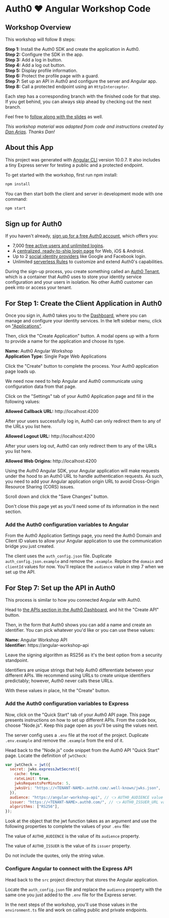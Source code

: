 # Auth0 ♥️ Angular Workshop Code

## Workshop Overview
This workshop will follow 8 steps:

**Step 1:** Install the Auth0 SDK and create the application in Auth0.  
**Step 2:** Configure the SDK in the app.    
**Step 3:** Add a log in button.  
**Step 4:** Add a log out button.  
**Step 5:** Display profile information.  
**Step 6:** Protect the profile page with a guard.  
**Step 7:** Set up an API in Auth0 and configure the server and Angular app.  
**Step 8:** Call a protected endpoint using an `HttpInterceptor`.

Each step has a corresponding branch with the finished code for that step. If you get behind, you can always skip ahead by checking out the next branch. 

Feel free to [follow along with the slides](http://a0.to/angular-workshop-slides) as well.

*This workshop material was adapted from code and instructions created by [Dan Arias](https://auth0.com/blog/authors/dan-arias/). Thanks Dan!*

## About this App
This project was generated with [Angular CLI](https://github.com/angular/angular-cli) version 10.0.7. It also includes a tiny Express server for testing a public and a protected endpoint.

To get started with the workshop, first run npm install:

```bash
npm install
```

You can then start both the client and server in development mode with one command:

```bash
npm start
```

## Sign up for Auth0
 If you haven't already, [sign up for a free Auth0 account](https://auth0.com/signup), which offers you:

* 7,000 [free active users and unlimited logins](https://auth0.com/pricing/).
* A [centralized, ready-to-ship login page](https://auth0.com/universal-login) for Web, iOS & Android.
* Up to 2 [social identity providers](https://auth0.com/docs/connections/identity-providers-social) like Google and Facebook login.
* Unlimited [serverless Rules](https://auth0.com/docs/rules/current) to customize and extend Auth0's capabilities.

During the sign-up process, you create something called an [Auth0 Tenant](https://auth0.com/docs/getting-started/the-basics#account-and-tenants), which is a container that Auth0 uses to store your identity service configuration and your users in isolation. No other Auth0 customer can peek into or access your tenant.

## For Step 1: Create the Client Application in Auth0
Once you sign in, Auth0 takes you to the [Dashboard](https://manage.auth0.com/), where you can manage and configure your identity services. In the left sidebar menu, click on ["Applications"](https://manage.auth0.com/#/applications).

Then, click the "Create Application" button. A modal opens up with a form to provide a name for the application and choose its type.

**Name:** Auth0 Angular Workshop  
**Application Type:** Single Page Web Applications

Click the "Create" button to complete the process. Your Auth0 application page loads up.

We need now need to help Angular and Auth0 communicate using configuration data from that page.

Click on the "Settings" tab of your Auth0 Application page and fill in the following values:

**Allowed Callback URL:** http://localhost:4200

After your users successfully log in, Auth0 can only redirect them to any of the URLs you list here.

**Allowed Logout URL:** http://localhost:4200

After your users log out, Auth0 can only redirect them to any of the URLs you list here.

**Allowed Web Origins:** http://localhost:4200

Using the Auth0 Angular SDK, your Angular application will make requests under the hood to an Auth0 URL to handle authentication requests. As such, you need to add your Angular application origin URL to avoid Cross-Origin Resource Sharing (CORS) issues.

Scroll down and click the "Save Changes" button.

Don't close this page yet as you'll need some of its information in the next section.

### Add the Auth0 configuration variables to Angular
From the Auth0 Application Settings page, you need the Auth0 Domain and Client ID values to allow your Angular application to use the communication bridge you just created.

The client uses the `auth_config.json` file. Duplicate `auth_config.json.example` and remove the `.example`. Replace the `domain` and `clientId` values for now. You'll replace the `audience` value in step 7 when we set up the API.

## For Step 7: Set up the API in Auth0
This process is similar to how you connected Angular with Auth0.

Head to [the APIs section in the Auth0 Dashboard](https://manage.auth0.com/#/apis), and hit the "Create API" button.

Then, in the form that Auth0 shows you can add a name and create an identifier. You can pick whatever you'd like or you can use these values:

**Name:** Angular Workshop API  
**Identifier:** https://angular-workshop-api  

Leave the signing algorithm as RS256 as it's the best option from a security standpoint.

Identifiers are unique strings that help Auth0 differentiate between your different APIs. We recommend using URLs to create unique identifiers predictably; however, Auth0 never calls these URLs.

With these values in place, hit the "Create" button.

### Add the Auth0 configuration variables to Express
Now, click on the "Quick Start" tab of your Auth0 API page. This page presents instructions on how to set up different APIs. From the code box, choose "Node.js". Keep this page open as you'll be using the values next.

The server config uses a `.env` file at the root of the project. Duplicate `.env.example` and remove the `.example` from the end of it. 

Head back to the "Node.js" code snippet from the Auth0 API "Quick Start" page. Locate the definition of `jwtCheck`:

```js
var jwtCheck = jwt({
  secret: jwks.expressJwtSecret({
    cache: true,
    rateLimit: true,
    jwksRequestsPerMinute: 5,
    jwksUri: "https://<TENANT-NAME>.auth0.com/.well-known/jwks.json",
  }),
  audience: "https://angular-workshop-api", // 👈 AUTH0_AUDIENCE value
  issuer: "https://<TENANT-NAME>.auth0.com/", // 👈 AUTH0_ISSUER_URL value
  algorithms: ["RS256"],
});
```

Look at the object that the jwt function takes as an argument and use the following properties to complete the values of your `.env` file:

The value of `AUTH0_AUDIENCE` is the value of its `audience` property.

The value of `AUTH0_ISSUER` is the value of its `issuer` property.

Do not include the quotes, only the string value.

### Configure Angular to connect with the Express API
Head back to the `src` project directory that stores the Angular application.

Locate the `auth_config.json` file and replace the `audience` property with the same one you just added to the `.env` file for the Express server.

In the next steps of the workshop, you'll use those values in the `environment.ts` file and work on calling public and private endpoints.